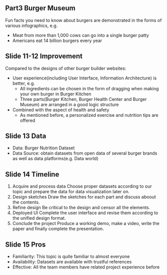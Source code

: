 ## Part3 Burger Museum
Fun facts you need to know about burgers are demonstrated in the forms of various infographics, e.g. 
  - Meat from more than 1,000 cows can go into a single burger patty
  - Americans eat 14 billion burgers every year

## Slide 11-12 Improvement
Compared to the designs of other burger builder websites:
* User experience(including User Interface, Information Architecture) is better, e.g.
	- All ingredients can be chosen in the form of dragging when making your own burger in Burger Kitchen
	- Three parts(Burger Kitchen, Burger Health Center and Burger Museum) are arranged in a good logic structure
* Combined with the aspect of health and safety
	- As mentioned before, a personalized exercise and nutrition tips are offered

## Slide 13 Data
* Data: Burger Nutrition Dataset
* Data Source: obtain datasets from open data of several burger brands as well as data platforms(e.g. Data world)

## Slide 14 Timeline
1. Acquire and process data
Choose proper datasets according to our topic and prepare the data for data visualization later on.
2. Design sketches
Draw the sketches for each part and discuss aboout the contents.
3. Refine design
Be critical to the design and censor all the elements.
4. Deployed UI
Complete the user interface and revise them according to the unified design format.
5. Conclude the project
Produce a working demo, make a video, write the paper and finally complete the presentation.

## Slide 15 Pros
* Familiarity: This topic is quite familiar to almost everyone
* Availability: Datasets are available with trustful references
* Effective: All the team members have related project experience before
